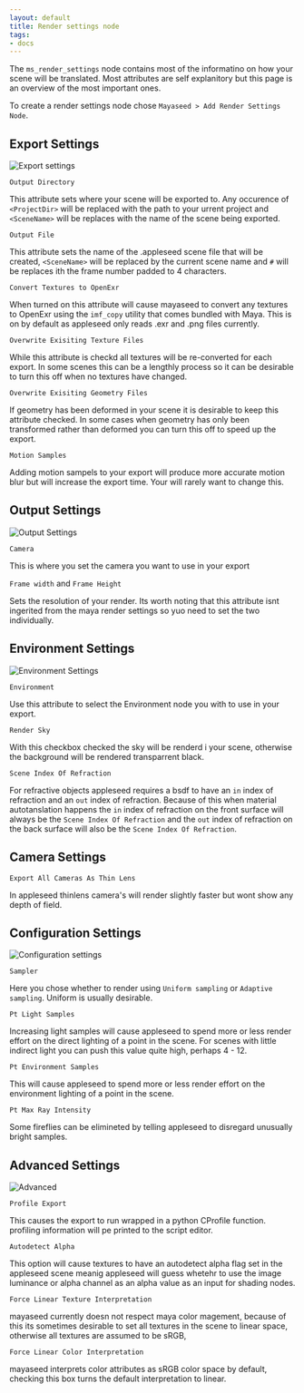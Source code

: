 ```yaml
---
layout: default
title: Render settings node
tags:
- docs
---
```


The `ms_render_settings` node contains most of the informatino on how your scene will be translated. Most attributes are self explanitory but this page is an overview of the most important ones.

To create a render settings node chose `Mayaseed > Add Render Settings Node`. 

Export Settings
---------------

![Export settings](/images/render_settings_export_settings.png)

`Output Directory`

This attribute sets where your scene will be exported to. Any occurence of `<ProjectDir>` will be replaced with the path to your urrent project and `<SceneName>` will be replaces with the name of the scene being exported.

`Output File`

This attribute sets the name of the .appleseed scene file that will be created, `<SceneName>` will be replaced by the current scene name and `#` will be replaces ith the frame number padded to 4 characters.

`Convert Textures to OpenExr`

When turned on this attribute will cause mayaseed to convert any textures to OpenExr using the `imf_copy` utility that comes bundled with Maya. This is on by default as appleseed only reads .exr and .png files currently.

`Overwrite Exisiting Texture Files`

While this attribute is checkd all textures will be re-converted for each export. In some scenes this can be a lengthly process so it can be desirable to turn this off when no textures have changed.

`Overwrite Exisiting Geometry Files`

If geometry has been deformed in your scene it is desirable to keep this attribute checked. In some cases when geometry has only been transformed rather than deformed you can turn this off to speed up the export.

`Motion Samples`

Adding motion sampels to your export will produce more accurate motion blur but will increase the export time. Your will rarely want to change this.


Output Settings
---------------

![Output Settings](/images/render_settings_output_settings.png)

`Camera`

This is where you set the camera you want to use in your export

`Frame width` and `Frame Height`

Sets the resolution of your render. Its worth noting that this attribute isnt ingerited from the maya render settings so yuo need to set the two individually.


Environment Settings
--------------------

![Environment Settings](/images/render_settings_environment_settings.png)

`Environment`

Use this attribute to select the Environment node you with to use in your export.

`Render Sky`

With this checkbox checked the sky will be renderd i your scene, otherwise the background will be rendered transparrent black.

`Scene Index Of Refraction`

For refractive objects appleseed requires a bsdf to have an `in` index of refraction and an `out` index of refraction. Because of this when material autotanslation happens the `in` index of refraction on the front surface will always be the `Scene Index Of Refraction` and the `out` index of refraction on the back surface will also be the `Scene Index Of Refraction`.


Camera Settings
---------------

`Export All Cameras As Thin Lens`

In appleseed thinlens camera's will render slightly faster but wont show any depth of field.


Configuration Settings
----------------------

![Configuration settings](/images/render_settings_configuration.png)

`Sampler`

Here you chose whether to render using `Uniform sampling` or `Adaptive sampling`. Uniform is usually desirable.

`Pt Light Samples`

Increasing light samples will cause appleseed to spend more or less render effort on the direct lighting of a point in the scene. For scenes with little indirect light you can push this value quite high, perhaps 4 - 12.

`Pt Environment Samples`

This will cause appleseed to spend more or less render effort on the environment lighting of a point in the scene. 


`Pt Max Ray Intensity`

Some fireflies can be elimineted by telling appleseed to disregard unusually bright samples.


Advanced Settings
-----------------

![Advanced](/images/render_settings_advanced.png)

`Profile Export` 

This causes the export to run wrapped in a python CProfile function. profiling information will pe printed to the script editor. 

`Autodetect Alpha`

This option will cause textures to have an autodetect alpha flag set in the appleseed scene meanig appleseed will guess whetehr to use the image luminance or alpha channel as an alpha value as an input for shading nodes.

`Force Linear Texture Interpretation`

mayaseed currently doesn not respect maya color magement, because of this its sometimes desirable to set all textures in the scene to linear space, otherwise all textures are assumed to be sRGB,

`Force Linear Color Interpretation`

mayaseed interprets color attributes as sRGB color space by default, checking this box turns the default interpretation to linear.







